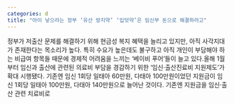 ```yaml
---
categories: d
title: "아이 낳으라는 정부 ‘유산 방지약’ ‘입덧약’은 임신부 돈으로 해결하라고"
---
```

정부가 저출산 문제를 해결하기 위해 현금성 복지 혜택을 늘리고 있지만, 아직 사각지대가 존재한다는 목소리가 높다. 특히 수요가 높은데도 불구하고 아직 개인이 부담해야 하는 비급여 항목들 때문에 경제적 어려움을 느끼는 ‘베이비 푸어’들이 늘고 있다.올해 1월부터 임신과 출산에 관련된 의료비 부담을 경감하기 위한 ‘임신‧출산진료비 지원제도’가 확대 시행됐다. 기존엔 임신 1회당 일태아 60만원, 다태아 100만원이었던 지원금이 임신 1회당 일태아 100만원, 다태아 140만원으로 늘어난 것이다. 기존엔 지원금을 임신‧출산 관련 치료비로